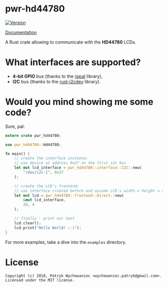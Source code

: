 pwr-hd44780
===========

[![Version](https://img.shields.io/crates/v/pwr-hd44780.svg)](https://crates.io/crates/pwr-hd44780)

[Documentation](https://docs.rs/pwr-hd44780)

A Rust crate allowing to communicate with the **HD44780** LCDs.

# What interfaces are supported?

- **4-bit GPIO** bus (thanks to the [rppal](https://github.com/golemparts/rppal) library),
- **I2C** bus (thanks to the [rust-i2cdev](https://github.com/rust-embedded/rust-i2cdev) library).

# Would you mind showing me some code?

Sure, pal:

```rust
extern crate pwr_hd44780;

use pwr_hd44780::Hd44780;

fn main() {
    // create the interface instance;
    // use device at address 0x27 on the first i2c bus
    let mut lcd_interface = pwr_hd44780::interface::I2C::new(
        "/dev/i2c-1", 0x27
    );

    // create the LCD's frontend;
    // use interface created before and assume LCD's width x height = 20 x 4
    let mut lcd = pwr_hd44780::frontend::Direct::new(
        &mut lcd_interface,
        20, 4
    );

    // finally - print our text
    lcd.clear();
    lcd.print("Hello World! :-)");
}
```

For more examples, take a dive into the `examples` directory.

# License

```
Copyright (c) 2018, Patryk Wychowaniec <wychowaniec.patryk@gmail.com>.
Licensed under the MIT license.
```